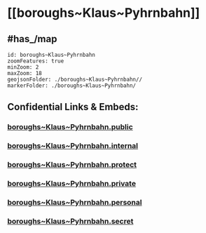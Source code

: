 # [[boroughs~Klaus~Pyhrnbahn]] 


## #has_/map  



```leaflet
id: boroughs~Klaus~Pyhrnbahn
zoomFeatures: true 
minZoom: 2 
maxZoom: 18
geojsonFolder: ./boroughs~Klaus~Pyhrnbahn//
markerFolder: ./boroughs~Klaus~Pyhrnbahn/
```




## Confidential Links & Embeds: 

### [boroughs~Klaus~Pyhrnbahn.public](/_public/\Earth\Continent\Europe\Europe~Central\Austria\Austrias_States\Oberösterreich\counties~OÖ\Kirchdorf~Krems\cities~Kirchdorf~Krems\Klaus~Pyhrnbahnboroughs~Klaus~Pyhrnbahn.public.md) 

### [boroughs~Klaus~Pyhrnbahn.internal](/_internal/\Earth\Continent\Europe\Europe~Central\Austria\Austrias_States\Oberösterreich\counties~OÖ\Kirchdorf~Krems\cities~Kirchdorf~Krems\Klaus~Pyhrnbahnboroughs~Klaus~Pyhrnbahn.internal.md) 

### [boroughs~Klaus~Pyhrnbahn.protect](/_protect/\Earth\Continent\Europe\Europe~Central\Austria\Austrias_States\Oberösterreich\counties~OÖ\Kirchdorf~Krems\cities~Kirchdorf~Krems\Klaus~Pyhrnbahnboroughs~Klaus~Pyhrnbahn.protect.md) 

### [boroughs~Klaus~Pyhrnbahn.private](/_private/\Earth\Continent\Europe\Europe~Central\Austria\Austrias_States\Oberösterreich\counties~OÖ\Kirchdorf~Krems\cities~Kirchdorf~Krems\Klaus~Pyhrnbahnboroughs~Klaus~Pyhrnbahn.private.md) 

### [boroughs~Klaus~Pyhrnbahn.personal](/_personal/\Earth\Continent\Europe\Europe~Central\Austria\Austrias_States\Oberösterreich\counties~OÖ\Kirchdorf~Krems\cities~Kirchdorf~Krems\Klaus~Pyhrnbahnboroughs~Klaus~Pyhrnbahn.personal.md) 

### [boroughs~Klaus~Pyhrnbahn.secret](/_secret/\Earth\Continent\Europe\Europe~Central\Austria\Austrias_States\Oberösterreich\counties~OÖ\Kirchdorf~Krems\cities~Kirchdorf~Krems\Klaus~Pyhrnbahnboroughs~Klaus~Pyhrnbahn.secret.md)

